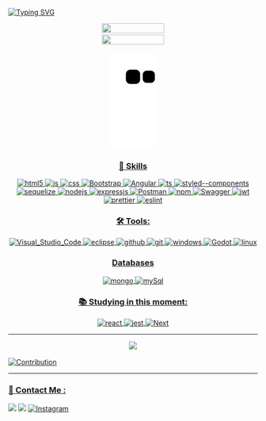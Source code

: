 

[![Typing SVG](https://readme-typing-svg.herokuapp.com/?color=F7832E&size=35&center=true&vCenter=true&width=1000&lines=HELLO,+MY+NAME+is+Antônio+Marcos;I+am+from+Brasil,+MG;Be+Welcome!+:%29)](https://git.io/typing-svg)


<div align='center'>
<a href="https://github.com/antoniomrrds">
<img width="50%" height="50%"  src="https://github-readme-stats.vercel.app/api?username=antoniomrrds&show_icons=true&theme=dracula&include_all_commits=true&count_private=true&hide_border=true&bg_color=0d1117&title_color=F7832E&text_color=F7832E"/>
<img width="50%" height="20%"  src="https://github-readme-stats.vercel.app/api/top-langs/?username=antoniomrrds&layout=compact&langs_count=16&theme=dracula&hide_border=true&bg_color=0d1117&title_color=F7832E&text_color=F7832E"/>

![snake gif](https://github.com/antoniomrrds/antoniomrrds/blob/output/github-contribution-grid-snake.svg)
</div>
<div align='center'>

### 🚀 Skills  

<img align='margin: 5px;' align="center"  alt="html5" src="https://img.shields.io/badge/HTML5-E34F26?style=for-the-badge&logo=html5&logoColor=white" />
<img align='margin: 5px;' align="center" alt="js" src="https://img.shields.io/badge/JavaScript-F7DF1E?style=for-the-badge&logo=javascript&logoColor=black" />
<img align='margin: 5px;' align="center" alt="css" src="https://img.shields.io/badge/CSS3-1572B6?style=for-the-badge&logo=css3&logoColor=white" />
<img align='margin: 5px;' align="center" alt="Bootstrap" src="https://img.shields.io/badge/Bootstrap-563D7C?style=for-the-badge&logo=bootstrap&logoColor=white" />
<img align='margin: 5px;' align="center" alt="Angular" src="https://img.shields.io/badge/Angular-DD0031?style=for-the-badge&logo=angular&logoColor=white" />
<img align='margin: 5px;' align="center" alt="ts" src="https://img.shields.io/badge/TypeScript-007ACC?style=for-the-badge&logo=typescript&logoColor=white" />
<img align='margin: 5px;' align="center" align='margin: 5px;' alt="styled--components" src="https://img.shields.io/badge/styled--components-DB7093?style=for-the-badge&logo=styled-components&logoColor=white" />
<img  align='margin: 5px;' align="center" alt="sequelize" src="https://img.shields.io/badge/sequelize-323330?style=for-the-badge&logo=sequelize&logoColor=blue" />
<img  align='margin: 5px;'align="center" alt="nodejs" src="https://img.shields.io/badge/Node.js-43853D?style=for-the-badge&logo=node.js&logoColor=white" />
<img  align='margin: 5px;'align="center" alt="expressjs" src="https://img.shields.io/badge/Express.js-404D59?style=for-the-badge&logo=node.js&logoColor=43853D" />
<img  align='margin: 5px;'align="center" alt="Postman" src="https://img.shields.io/badge/Postman-FF6C37?style=for-the-badge&logo=Postman&logoColor=white" />
<img  align='margin: 5px;'align="center" alt="npm" src="https://img.shields.io/badge/npm-CB3837?style=for-the-badge&logo=npm&logoColor=white" />
<img  align='margin: 5px;' align="center" alt="Swagger" src="https://img.shields.io/badge/Swagger-85EA2D?style=for-the-badge&logo=Swagger&logoColor=white" />
<img  align='margin: 5px;'align="center" alt="jwt" src="https://img.shields.io/badge/JWT-000000?style=for-the-badge&logo=JSON%20web%20tokens&logoColor=white" />
<img  align='margin: 5px;'align="center" alt="prettier" src="https://img.shields.io/badge/prettier-1A2C34?style=for-the-badge&logo=prettier&logoColor=F7BA3E" />
<img  align='margin: 5px;'align="center" alt="eslint" src="https://img.shields.io/badge/eslint-3A33D1?style=for-the-badge&logo=eslint&logoColor=white" />
  
### 🛠 Tools:

<img align="center" alt="Visual_Studio_Code" src="https://img.shields.io/badge/Visual_Studio_Code-0078D4?style=for-the-badge&logo=visual%20studio%20code&logoColor=white" />
<img align="center" alt="eclipse" src="https://img.shields.io/badge/Eclipse-2C2255?style=for-the-badge&logo=eclipse&logoColor=white" />
<img align="center" alt="github" src="https://img.shields.io/badge/GitHub-000000?style=for-the-badge&logo=github&logoColor=white" />
<img align="center" alt="git" src="https://img.shields.io/badge/GIT-E44C30?style=for-the-badge&logo=git&logoColor=white" />
<img align="center" alt="windows" src="https://img.shields.io/badge/Windows-0078D6?style=for-the-badge&logo=windows&logoColor=white" />
<img align="center" alt="Godot" src="https://img.shields.io/badge/Godot-478CBF?style=for-the-badge&logo=GodotEngine&logoColor=white" />
<img align="center" alt="linux" src="https://img.shields.io/badge/Linux-FCC624?style=for-the-badge&logo=linux&logoColor=black" />

### Databases
<img align="center" alt="mongo" src="https://img.shields.io/badge/MongoDB-4EA94B?style=for-the-badge&logo=mongodb&logoColor=white" />
<img align="center" alt="mySql" src="https://img.shields.io/badge/MySQL-00000F?style=for-the-badge&logo=mysql&logoColor=white" />



### 📚 Studying in this moment:
<img align="center" alt="react" src="https://img.shields.io/badge/React-20232A?style=for-the-badge&logo=react&logoColor=61DAFB" />
<img align="center" alt="jest" src="https://img.shields.io/badge/Jest-D73F03?style=for-the-badge&logo=Jest&logoColor=white" />
<img align="center" alt="Next" src="https://img.shields.io/badge/Next-black?style=for-the-badge&logo=next.js&logoColor=white" />



</div>
<hr>
<p align="center">
  <img src="https://github-profile-trophy.vercel.app/?username=antoniomrrds&theme=dracula&row=2&no-bg=true&column=3&margin-w=15&margin-h=15" />
</p>

![Contribution](https://activity-graph.herokuapp.com/graph?username=antoniomrrds&theme=gotham&hide_border=true&area=true)

<hr>

### 📱 Contact Me :

 <a href="https://www.linkedin.com/in/antônio-marcosrrds" target="_blank"><img src="https://img.shields.io/badge/-LinkedIn-%230077B5?style=for-the-badge&logo=linkedin&logoColor=white" target="_blank"></a>
 <a href = "mailto:antoniomarcos.amrrds@gmail.com"><img src="https://img.shields.io/badge/Gmail-D14836?style=for-the-badge&logo=gmail&logoColor=white" target="_blank"></a>
[![Instagram](https://img.shields.io/badge/Instagram-E4405F?style=for-the-badge&logo=instagram&logoColor=white)](https://www.instagram.com/antoniomarcosrrds/)
